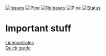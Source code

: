 [![Issues](https://img.shields.io/github/issues/deltashrimp/CaveBot?color=5AAA95&style=for-the-badge)](https://github.com/deltashrimp/CaveBot/issues)
![Pipe](https://img.shields.io/badge/--0D1117?style=for-the-badge)
[![Releases](https://img.shields.io/github/v/release/deltashrimp/CaveBot?color=087F8C&style=for-the-badge)](https://github.com/deltashrimp/CaveBot/releases)
![Pipe](https://img.shields.io/badge/--0D1117?style=for-the-badge)
[![Status](https://img.shields.io/badge/Status-Supported-D6FF79?style=for-the-badge)]()

# Important stuff
[License/rules](https://github.com/deltashrimp/CaveBot/blob/main/LICENSE)</br>
[Quick guide]()</br>

